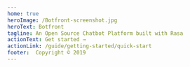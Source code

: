 ```yaml
---
home: true
heroImage: /Botfront-screenshot.jpg
heroText: Botfront
tagline: An Open Source Chatbot Platform built with Rasa
actionText: Get started →
actionLink: /guide/getting-started/quick-start
footer:  Copyright © 2019
---
```

